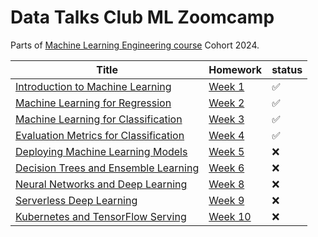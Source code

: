# Data Talks Club ML Zoomcamp 

Parts of [Machine Learning Engineering course](https://github.com/DataTalksClub/machine-learning-zoomcamp) Cohort 2024.



  Title                                   | Homework                      | status|
------------------------------------------|:------------------------------|:----|
[Introduction to Machine Learning](https://github.com/DataTalksClub/machine-learning-zoomcamp/tree/master/01-intro)             |  [Week 1](01-intro/)          |:white_check_mark:
[Machine Learning for Regression](https://github.com/DataTalksClub/machine-learning-zoomcamp/tree/master/02-regression)         |  [Week 2](02-regression/)     |:white_check_mark:
[Machine Learning for Classification](https://github.com/DataTalksClub/machine-learning-zoomcamp/tree/master/03-classification) |  [Week 3](03-classification/) |:white_check_mark:
[Evaluation Metrics for Classification](https://github.com/DataTalksClub/machine-learning-zoomcamp/tree/master/04-evaluation)   |  [Week 4](04-evaluation/)     |:white_check_mark:
[Deploying Machine Learning Models](https://github.com/DataTalksClub/machine-learning-zoomcamp/tree/master/05-deployment)       |  [Week 5](05-deployment/)     |:x:
[Decision Trees and Ensemble Learning](https://github.com/DataTalksClub/machine-learning-zoomcamp/tree/master/06-trees)         |  [Week 6](06-trees/)          |:x:
[Neural Networks and Deep Learning](https://github.com/DataTalksClub/machine-learning-zoomcamp/tree/master/08-deep-learning)    |  [Week 8](08-deep-learning)   |:x:
[Serverless Deep Learning](https://github.com/DataTalksClub/machine-learning-zoomcamp/tree/master/09-serverless)                |  [Week 9](09-deep-learning)   |:x:
[Kubernetes and TensorFlow Serving](https://github.com/DataTalksClub/machine-learning-zoomcamp/tree/master/10-kubernetes)       |  [Week 10](10-kubernetes)     |:x: